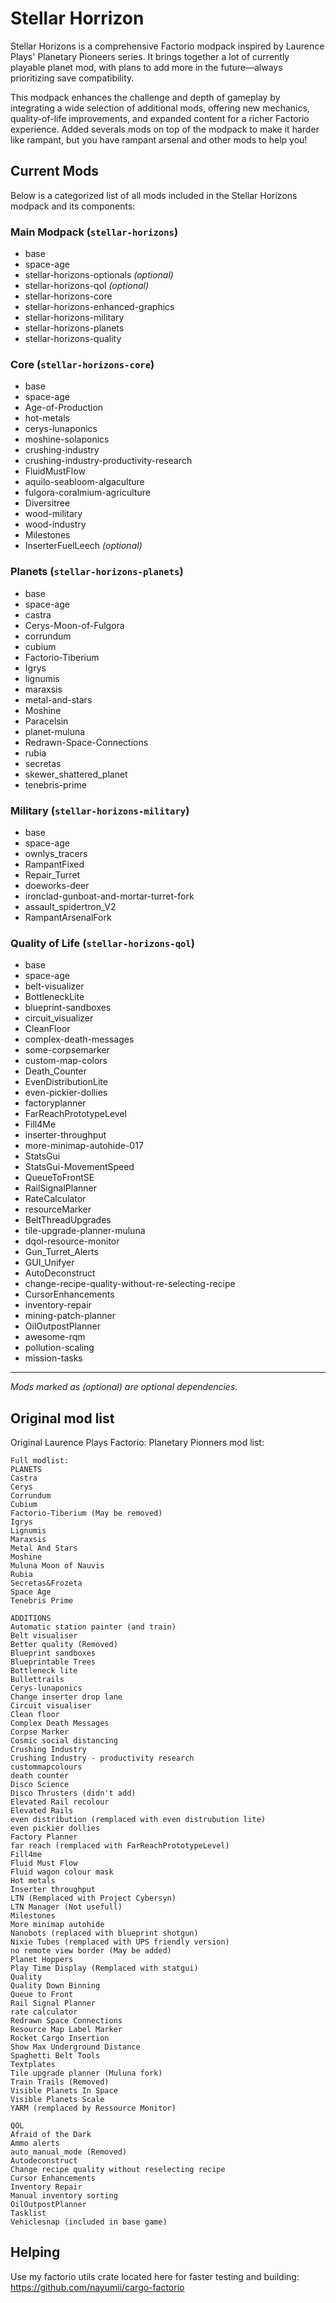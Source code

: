 # Stellar Horrizon

Stellar Horizons is a comprehensive Factorio modpack inspired by Laurence Plays' Planetary Pioneers series. It brings together a lot of currently playable planet mod, with plans to add more in the future—always prioritizing save compatibility. 

This modpack enhances the challenge and depth of gameplay by integrating a wide selection of additional mods, offering new mechanics, quality-of-life improvements, and expanded content for a richer Factorio experience.
Added severals mods on top of the modpack to make it harder like rampant, but you have rampant arsenal and other mods to help you!

## Current Mods

Below is a categorized list of all mods included in the Stellar Horizons modpack and its components:

### Main Modpack (`stellar-horizons`)
- base
- space-age
- stellar-horizons-optionals *(optional)*
- stellar-horizons-qol *(optional)*
- stellar-horizons-core
- stellar-horizons-enhanced-graphics
- stellar-horizons-military
- stellar-horizons-planets
- stellar-horizons-quality

### Core (`stellar-horizons-core`)
- base
- space-age
- Age-of-Production
- hot-metals
- cerys-lunaponics
- moshine-solaponics
- crushing-industry
- crushing-industry-productivity-research
- FluidMustFlow
- aquilo-seabloom-algaculture
- fulgora-coralmium-agriculture
- Diversitree
- wood-military
- wood-industry
- Milestones
- InserterFuelLeech *(optional)*

### Planets (`stellar-horizons-planets`)
- base
- space-age
- castra
- Cerys-Moon-of-Fulgora
- corrundum
- cubium
- Factorio-Tiberium
- Igrys
- lignumis
- maraxsis
- metal-and-stars
- Moshine
- Paracelsin
- planet-muluna
- Redrawn-Space-Connections
- rubia
- secretas
- skewer_shattered_planet
- tenebris-prime

### Military (`stellar-horizons-military`)
- base
- space-age
- ownlys_tracers
- RampantFixed
- Repair_Turret
- doeworks-deer
- ironclad-gunboat-and-mortar-turret-fork
- assault_spidertron_V2
- RampantArsenalFork

### Quality of Life (`stellar-horizons-qol`)
- base
- space-age
- belt-visualizer
- BottleneckLite
- blueprint-sandboxes
- circuit_visualizer
- CleanFloor
- complex-death-messages
- some-corpsemarker
- custom-map-colors
- Death_Counter
- EvenDistributionLite
- even-pickier-dollies
- factoryplanner
- FarReachPrototypeLevel
- Fill4Me
- inserter-throughput
- more-minimap-autohide-017
- StatsGui
- StatsGui-MovementSpeed
- QueueToFrontSE
- RailSignalPlanner
- RateCalculator
- resourceMarker
- BeltThreadUpgrades
- tile-upgrade-planner-muluna
- dqol-resource-monitor
- Gun_Turret_Alerts
- GUI_Unifyer
- AutoDeconstruct
- change-recipe-quality-without-re-selecting-recipe
- CursorEnhancements
- inventory-repair
- mining-patch-planner
- OilOutpostPlanner
- awesome-rqm
- pollution-scaling
- mission-tasks

---

*Mods marked as (optional) are optional dependencies.*

## Original mod list

Original Laurence Plays Factorio: Planetary Pionners mod list:
```
Full modlist:
PLANETS
Castra
Cerys
Corrundum
Cubium
Factorio-Tiberium (May be removed)
Igrys
Lignumis
Maraxsis
Metal And Stars
Moshine
Muluna Moon of Nauvis
Rubia
Secretas&Frozeta
Space Age
Tenebris Prime

ADDITIONS
Automatic station painter (and train)
Belt visualiser
Better quality (Removed)
Blueprint sandboxes
Blueprintable Trees
Bottleneck lite
Bullettrails
Cerys-lunaponics
Change inserter drop lane
Circuit visualiser
Clean floor
Complex Death Messages
Corpse Marker
Cosmic social distancing
Crushing Industry
Crushing Industry - productivity research
custommapcolours
death counter
Disco Science
Disco Thrusters (didn't add)
Elevated Rail recolour
Elevated Rails
even distribution (remplaced with even distrubution lite)
even pickier dollies
Factory Planner
far reach (remplaced with FarReachPrototypeLevel)
Fill4me
Fluid Must Flow
Fluid wagon colour mask
Hot metals
Inserter throughput
LTN (Remplaced with Project Cybersyn)
LTN Manager (Not usefull)
Milestones
More minimap autohide
Nanobots (replaced with blueprint shotgun)
Nixie Tubes (remplaced with UPS friendly version)
no remote view border (May be added)
Planet Hoppers
Play Time Display (Remplaced with statgui)
Quality
Quality Down Binning
Queue to Front
Rail Signal Planner
rate calculator
Redrawn Space Connections
Resource Map Label Marker
Rocket Cargo Insertion
Show Max Underground Distance
Spaghetti Belt Tools
Textplates
Tile upgrade planner (Muluna fork)
Train Trails (Removed)
Visible Planets In Space
Visible Planets Scale
YARM (remplaced by Ressource Monitor)

QOL
Afraid of the Dark
Ammo alerts
auto_manual_mode (Removed)
Autodeconstruct 
Change recipe quality without reselecting recipe
Cursor Enhancements
Inventory Repair
Manual inventory sorting
OilOutpostPlanner
Tasklist
Vehiclesnap (included in base game)
```

## Helping 

Use my factorio utils crate located here for faster testing and building: https://github.com/nayumii/cargo-factorio
